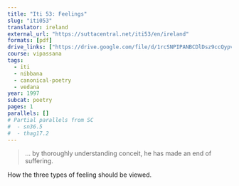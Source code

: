 ```yaml
---
title: "Iti 53: Feelings"
slug: "iti053"
translator: ireland
external_url: "https://suttacentral.net/iti53/en/ireland"
formats: [pdf]
drive_links: ["https://drive.google.com/file/d/1rcSNPIPANBCDlDsz9ccQypvZ-71Q13Yf"]
course: vipassana
tags:
  - iti
  - nibbana
  - canonical-poetry
  - vedana
year: 1997
subcat: poetry
pages: 1
parallels: []
# Partial parallels from SC
#  - sn36.5
#  - thag17.2
---
```


> … by thoroughly understanding conceit, he has made an end of suffering.

How the three types of feeling should be viewed.

